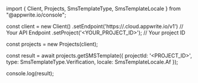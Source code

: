 import { Client, Projects, SmsTemplateType, SmsTemplateLocale } from "@appwrite.io/console";

const client = new Client()
    .setEndpoint('https://<REGION>.cloud.appwrite.io/v1') // Your API Endpoint
    .setProject('<YOUR_PROJECT_ID>'); // Your project ID

const projects = new Projects(client);

const result = await projects.getSMSTemplate({
    projectId: '<PROJECT_ID>',
    type: SmsTemplateType.Verification,
    locale: SmsTemplateLocale.Af
});

console.log(result);
